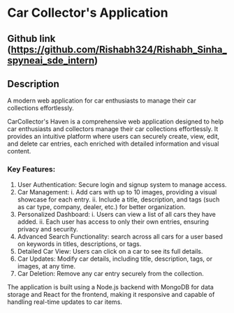 # Car Collector's Application

## Github link (https://github.com/Rishabh324/Rishabh_Sinha_spyneai_sde_intern)

## Description

A modern web application for car enthusiasts to manage their car collections effortlessly.

CarCollector's Haven is a comprehensive web application designed to help car enthusiasts and collectors manage their car collections effortlessly. It provides an intuitive platform where users can securely create, view, edit, and delete car entries, each enriched with detailed information and visual content.

### Key Features:

1. User Authentication: Secure login and signup system to manage access.
2. Car Management:
    i. Add cars with up to 10 images, providing a visual showcase for each entry.
    ii. Include a title, description, and tags (such as car type, company, dealer, etc.) for better organization.
3. Personalized Dashboard:
    i. Users can view a list of all cars they have added.
    ii. Each user has access to only their own entries, ensuring privacy and security.
4. Advanced Search Functionality: search across all cars for a user based on keywords in titles, descriptions, or tags.
5. Detailed Car View: Users can click on a car to see its full details.
6. Car Updates: Modify car details, including title, description, tags, or images, at any time.
7. Car Deletion: Remove any car entry securely from the collection.

The application is built using a Node.js backend with MongoDB for data storage and React for the frontend, making it responsive and capable of handling real-time updates to car items.
